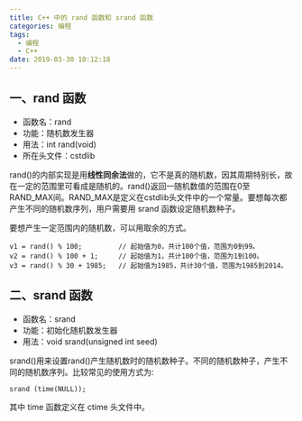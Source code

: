 ```yaml
---
title: C++ 中的 rand 函数和 srand 函数
categories: 编程
tags:
  - 编程
  - C++
date: 2019-03-30 10:12:18
---
```


## 一、rand 函数

- 函数名：rand
- 功能：随机数发生器
- 用法：int rand(void)
- 所在头文件：cstdlib

rand()的内部实现是用**线性同余法**做的，它不是真的随机数，因其周期特别长，故在一定的范围里可看成是随机的。rand()返回一随机数值的范围在0至RAND_MAX间。RAND_MAX是定义在cstdlib头文件中的一个常量。要想每次都产生不同的随机数序列，用户需要用 srand 函数设定随机数种子。

要想产生一定范围内的随机数，可以用取余的方式。

```
v1 = rand() % 100;         // 起始值为0，共计100个值，范围为0到99。
v2 = rand() % 100 + 1;     // 起始值为1，共计100个值，范围为1到100。
v3 = rand() % 30 + 1985;   // 起始值为1985，共计30个值，范围为1985到2014。
```

## 二、srand 函数

- 函数名：srand
- 功能：初始化随机数发生器
- 用法：void srand(unsigned int seed)

srand()用来设置rand()产生随机数时的随机数种子。不同的随机数种子，产生不同的随机数序列。比较常见的使用方式为:

```
srand (time(NULL));
```

其中 time 函数定义在 ctime 头文件中。
